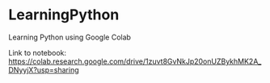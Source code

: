# LearningPython
Learning Python using Google Colab

Link to notebook: https://colab.research.google.com/drive/1zuvt8GvNkJp20onUZBykhMK2A_DNyyjX?usp=sharing
